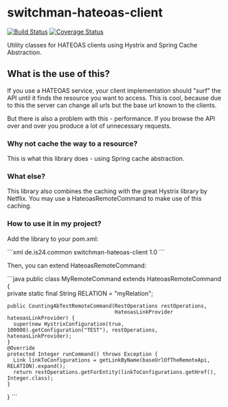 # switchman-hateoas-client
[![Build Status](https://api.travis-ci.org/ImmobilienScout24/switchman-hateoas-client.svg?branch=master)](https://travis-ci.org/ImmobilienScout24/switchman-hateoas-client)
[![Coverage Status](https://coveralls.io/repos/ImmobilienScout24/switchman-hateoas-client/badge.svg)](https://coveralls.io/r/ImmobilienScout24/switchman-hateoas-client)

Utility classes for HATEOAS clients using Hystrix and Spring Cache Abstraction.

## What is the use of this?

If you use a HATEOAS service, your client implementation should "surf" the API until it finds the resource you want to access.
This is cool, because due to this the server can change all urls but the base url known to the clients.

But there is also a problem with this - performance. If you browse the API over and over you produce a lot of unnecessary
requests. 

### Why not cache the way to a resource?

This is what this library does - using Spring cache abstraction.

### What else?

This library also combines the caching with the great Hystrix library by Netflix. You may use a HateoasRemoteCommand to
make use of this caching.

### How to use it in my project?

Add the library to your pom.xml:

´´´xml
<dependency>
  <groupId>de.is24.common</groupId>
  <artifactId>switchman-hateoas-client</artifactId>
  <version>1.0</version>
</dependency>
´´´

Then, you can extend HateoasRemoteCommand:

´´´java
  public class MyRemoteCommand extends HateoasRemoteCommand<Integer> {        
    private static final String RELATION = "myRelation";
    
    public CountingAbTestRemoteCommand(RestOperations restOperations,
                                       HateoasLinkProvider hateoasLinkProvider) {
      super(new HystrixConfiguration(true, 100000).getConfiguration("TEST"), restOperations, hateoasLinkProvider);
    }
    @Override
    protected Integer runCommand() throws Exception {
      Link linkToConfigurations = getLinkByName(baseUrlOfTheRemoteApi, RELATION).expand();
      return restOperations.getForEntity(linkToConfigurations.getHref(), Integer.class);
    }
  }
´´´